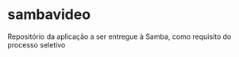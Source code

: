 sambavideo
==========

Repositório da aplicação a ser entregue à Samba, como requisito do processo seletivo
